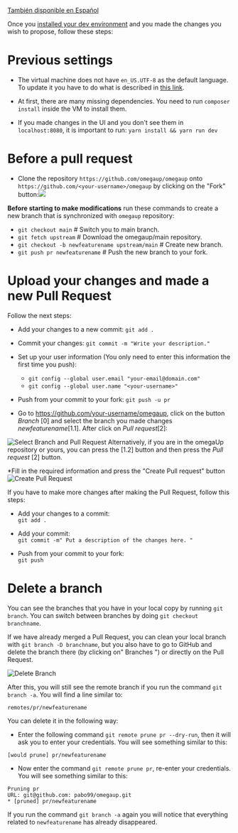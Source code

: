 [También disponible en Español](/docs/C%C3%B3mo-Hacer-un-Pull-Request.md)

Once you [installed your dev environment](/docs/How-to-Set-Up-Your-Development-Environment-(English.md)) and you made the changes you wish to propose, follow these steps:

# Previous settings

- The virtual machine does not have `en_US.UTF-8` as the default language. To update it you have to do what is described in [this link](https://askubuntu.com/questions/881742/locale-cannot-set-lc-ctype-to-default-locale-no-such-file-or-directory-locale/893586#893586).

- At first, there are many missing dependencies. You need to run `composer install` inside the VM to install them.

- If you made changes in the UI and you don't see them in `localhost:8080`, it is important to run: `yarn install && yarn run dev`

# Before a pull request

*  Clone the repository `https://github.com/omegaup/omegaup` onto `https://github.com/<your-username>/omegaup` by clicking on the "Fork" button:![](https://image.ibb.co/k3Oh9v/Screenshot_from_2017_08_06_22_10_12.png)

**Before starting to make modifications** run these commands to create a new branch that is synchronized with `omegaup` repository:

* `git checkout main` # Switch you to main branch.
* `git fetch upstream` # Download the  omegaup/main repository.
* `git checkout -b newfeaturename upstream/main` # Create new branch.
* `git push pr newfeaturename`  # Push the new branch to your fork.

# Upload your changes and made a new Pull Request

Follow the next steps:

* Add your changes to a new commit: 
`git add .`

* Commit your changes:
`git commit -m "Write your description."`

* Set up your user information (You only need to enter this information the first time you push):
    * `git config --global user.email "your-email@domain.com"`
    * `git config --global user.name "<your-username>"`

* Push from your commit to your fork: 
`git push -u pr`


* Go to https://github.com/your-username/omegaup, click on the button _Branch_ [0] and select the branch you made changes _newfeaturename_[1.1]. After click on _Pull request_[2]:

![Select Branch and Pull Request](https://i.ibb.co/0Dd1ngf/Select-Branch-Own-Repository.png)
Alternatively, if you are in the omegaUp repository or yours, you can press the [1.2] button and then press the _Pull request_ [2] button.

*Fill in the required information and press the "Create Pull request" button
![Create Pull Request](https://i.ibb.co/KzJYC2D/Create-Pull-Request.png)

If you have to make more changes after making the Pull Request, follow this steps:  
  
* Add your changes to a commit:  
`git add .`  
  
* Add your commit:  
`git commit -m" Put a description of the changes here. "`  
  
* Push from your commit to your fork:  
`git push`

# Delete a branch

You can see the branches that you have in your local copy by running `git branch`. You can switch between branches by doing `git checkout branchname`.  
  
If we have already merged a Pull Request, you can clean your local branch with `git branch -D branchname`, but you also have to go to GitHub and delete the branch there (by clicking on" Branches ") or directly on the Pull Request.

![Delete Branch](https://i.ibb.co/99PMQC6/Delete-Branch-Git.png)


After this, you will still see the remote branch if you run the command `git branch -a`. You will find a line similar to:  
```  
remotes/pr/newfeaturename 
```
You can delete it in the following way:  
  
* Enter the following command `git remote prune pr --dry-run`, then it will ask you to enter your credentials. You will see something similar to this:  
```
[would prune] pr/newfeaturename 
```
  
* Now enter the command `git remote prune pr`, re-enter your credentials. You will see something similar to this:  
```
Pruning pr  
URL: git@github.com: pabo99/omegaup.git  
* [pruned] pr/newfeaturename 
```
  
If you run the command `git branch -a` again you will notice that everything related to `newfeaturename` has already disappeared.
 
